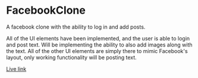 # FacebookClone
 A facebook clone with the ability to log in and add posts.
 
 All of the UI elements have been implemented, and the user is able to login and post text.
 Will be implementing the ability to also add images along with the text. All of the other UI elements are simply there to mimic Facebook's layout, only working functionality will be posting text.
 
 [Live link](https://master.d3rlk2dc32al6u.amplifyapp.com/)
